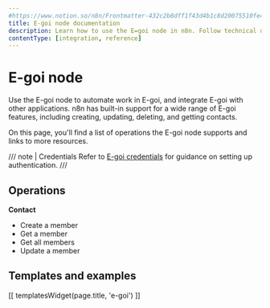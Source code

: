```yaml
---
#https://www.notion.so/n8n/Frontmatter-432c2b8dff1f43d4b1c8d20075510fe4
title: E-goi node documentation
description: Learn how to use the E=goi node in n8n. Follow technical documentation to integrate E=goi node into your workflows.
contentType: [integration, reference]
---
```


# E-goi node

Use the E-goi node to automate work in E-goi, and integrate E-goi with other applications. n8n has built-in support for a wide range of E-goi features, including creating, updating, deleting, and getting contacts. 

On this page, you'll find a list of operations the E-goi node supports and links to more resources.

/// note | Credentials
Refer to [E-goi credentials](/integrations/builtin/credentials/egoi/) for guidance on setting up authentication. 
///

## Operations

**Contact**

- Create a member
- Get a member
- Get all members
- Update a member

## Templates and examples

<!-- see https://www.notion.so/n8n/Pull-in-templates-for-the-integrations-pages-37c716837b804d30a33b47475f6e3780 -->
[[ templatesWidget(page.title, 'e-goi') ]]

